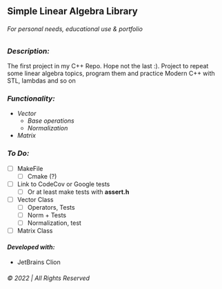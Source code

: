 ## Simple Linear Algebra Library
###### For personal needs, educational use & portfolio


### _Description:_
The first project in my C++ Repo. 
Hope not the last :).
Project to repeat some linear algebra topics, program them and practice Modern C++ with STL, lambdas and so on

### _Functionality:_  
* _Vector_
  * _Base operations_
  * _Normalization_
* _Matrix_
&nbsp;  

### _To Do:_

- [ ] MakeFile
  - [ ] Cmake (?)
- [ ] Link to CodeCov or Google tests
  - [ ] Or at least make tests with __assert.h__
- [ ] Vector Class
    - [ ] Operators, Tests
    - [ ] Norm + Tests  
    - [ ] Normalization, test
- [ ] Matrix Class

#### _Developed with:_
* JetBrains Clion
&nbsp;  

###### © 2022 | All Rights Reserved